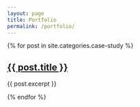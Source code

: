 ```yaml
---
layout: page
title: Portfolio
permalink: /portfolio/
---
```


{% for post in site.categories.case-study %}
  <h2><a href="{{ post.url }}">{{ post.title }}</a></h2>
  <p>{{ post.excerpt }}</p>
{% endfor %}